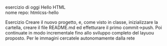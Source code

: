 esercizio di oggi Hello HTML<br>
nome repo: htmlcss-hello

Esercizio
Creare il nuovo progetto, e, come visto in classe, inizializzare la cartella, creare il file README.md ed effetturare il primo commit->push.
Poi continuate in modo incrementale fino allo sviluppo completo del layuou proposto.
Per le immagini cercatele autonomamente dalla rete